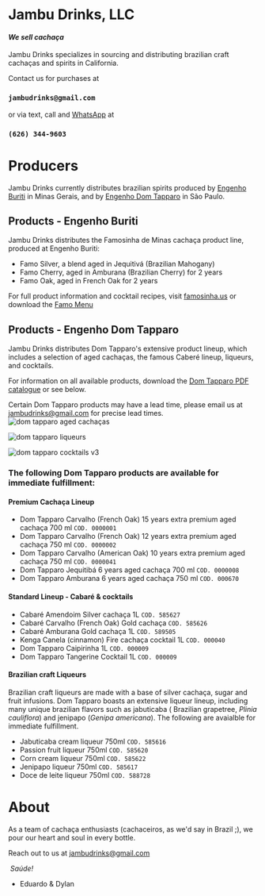 # Jambu Drinks, LLC

#### _We sell cachaça_

Jambu Drinks specializes in sourcing and distributing brazilian craft cachaças and spirits in California.

Contact us for purchases at
### `jambudrinks@gmail.com`
or via text, call and [WhatsApp](https://wa.me/16263449603) at 
### `(626) 344-9603`

# Producers

Jambu Drinks currently distributes brazilian spirits produced by [Engenho Buriti](http://www.engenhoburiti.com.br/) in Minas Gerais, and by [Engenho Dom Tapparo](https://www.domtapparo.com.br/) in São Paulo.

## Products - Engenho Buriti

Jambu Drinks distributes the Famosinha de Minas cachaça product line, produced at Engenho Buriti: 
- Famo Silver, a blend aged in Jequitivá (Brazilian Mahogany)
- Famo Cherry, aged in Amburana (Brazilian Cherry) for 2 years
- Famo Oak, aged in French Oak for 2 years

For full product information and cocktail recipes, visit [famosinha.us](https://famosinha.us) or download the [Famo Menu](https://jambudrinks.com/famo_menu.pdf)

## Products - Engenho Dom Tapparo

Jambu Drinks distributes Dom Tapparo's extensive product lineup, which includes a selection of aged cachaças, the famous Caberé lineup, liqueurs, and cocktails.

For information on all available products, download the [Dom Tapparo PDF catalogue](https://jambudrinks.com/domtapparo.pdf) or see below.

Certain Dom Tapparo products may have a lead time, please email us at jambudrinks@gmail.com for precise lead times. 
![dom tapparo aged cachaças](https://github.com/Munfred/jambudrinks.com/assets/12504176/be3689ef-f1ef-4131-bef7-27dd903bf8b2)

![dom tapparo liqueurs](https://github.com/Munfred/jambudrinks.com/assets/12504176/671bf51c-4ff9-4a03-a75c-7880733bb742)

![dom tapparo cocktails v3](https://github.com/Munfred/jambudrinks.com/assets/12504176/40db8c45-58e9-4321-ad7c-936313ba347d)


### The following Dom Tapparo products are available for immediate fulfillment:

#### Premium Cachaça Lineup
- Dom Tapparo Carvalho (French Oak) 15 years extra premium aged cachaça 700 ml `COD. 0000001`
- Dom Tapparo Carvalho (French Oak)  12 years extra premium aged cachaça 750 ml `COD. 0000002`
- Dom Tapparo Carvalho (American Oak)  10 years extra premium aged cachaça 750 ml `COD. 0000041`
- Dom Tapparo Jequitibá 6 years aged cachaça 700 ml `COD. 0000008`
- Dom Tapparo Amburana 6 years aged cachaça 750 ml `COD. 000670`

#### Standard Lineup - Cabaré & cocktails
- Cabaré Amendoim Silver cachaça 1L `COD. 585627`
- Cabaré Carvalho (French Oak) Gold cachaça `COD. 585626`
- Cabaré Amburana Gold cachaça 1L `COD. 589505`
- Kenga Canela (cinnamon) Fire cachaça cocktail 1L `COD. 000040`
- Dom Tapparo Caipirinha 1L `COD. 000009`
- Dom Tapparo Tangerine Cocktail 1L `COD. 000009`

#### Brazilian craft Liqueurs 

Brazilian craft liqueurs are made with a base of silver cachaça, sugar and fruit infusions. Dom Tapparo boasts an extensive liqueur lineup, including many unique brazilian flavors such as jabuticaba ( Brazilian grapetree, _Plinia cauliflora_) and jenipapo (_Genipa americana_). The following are avaialble for immediate fulfillment.

- Jabuticaba cream liqueur 750ml `COD. 585616`
- Passion fruit liqueur 750ml `COD. 585620`
- Corn cream liqueur 750ml `COD. 585622`
- Jenipapo liqueur 750ml `COD. 585617`
- Doce de leite liqueur 750ml `COD. 588728`

 

# About
As a team of cachaça enthusiasts (cachaceiros, as we'd say in Brazil ;), we pour our heart and soul in every bottle. 

Reach out to us at jambudrinks@gmail.com

​
 _Saúde!_

- Eduardo & Dylan
